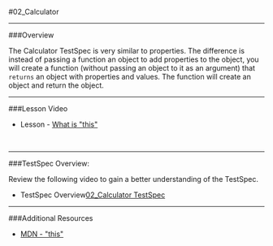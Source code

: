 #02_Calculator
<hr>

###Overview

The Calculator TestSpec is very similar to properties.  The difference is instead of passing a function an object to add properties to the object, you will create a function (without passing an object to it as an argument) that `returns` an object with properties and values.  The function will create an object and return the object.

<hr>


###Lesson Video

- Lesson - [What is "this"](http://www.youtube.com/watch?v=4Nxx_lJ6SF8)

<br>
<hr>

###TestSpec Overview:

Review the following video to gain a better understanding of the TestSpec.

- TestSpec Overview[02_Calculator TestSpec](http://www.youtube.com/watch?v=GOU5dMcenvU)

<hr>

###Additional Resources

- [MDN - "this"](https://developer.mozilla.org/en-US/docs/Web/JavaScript/Reference/Operators/this)


